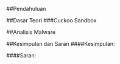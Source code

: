 ##Pendahuluan


##Dasar Teori
###Cuckoo Sandbox

##Analisis Malware

##Kesimpulan dan Saran
####Kesimpulan:

####Saran:



